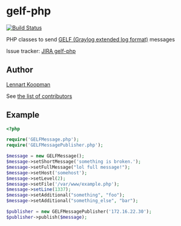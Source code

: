 # gelf-php

[![Build Status](https://secure.travis-ci.org/Graylog2/gelf-php.png?branch=master)](http://travis-ci.org/Graylog2/gelf-php)

PHP classes to send [GELF (Graylog extended log format)](http://www.graylog2.org/about/gelf) messages

Issue tracker: [JIRA gelf-php](http://jira.graylog2.org/browse/GELFPHP)

## Author

[Lennart Koopman](https://github.com/lennartkoopmann)

See [the list of contributors](https://github.com/Graylog2/gelf-php/contributors)


## Example

```php
<?php

require('GELFMessage.php');
require('GELFMessagePublisher.php');

$message = new GELFMessage();
$message->setShortMessage('something is broken.');
$message->setFullMessage("lol full message!");
$message->setHost('somehost');
$message->setLevel(2);
$message->setFile('/var/www/example.php');
$message->setLine(1337);
$message->setAdditional("something", "foo");
$message->setAdditional("something_else", "bar");

$publisher = new GELFMessagePublisher('172.16.22.30');
$publisher->publish($message);
```
